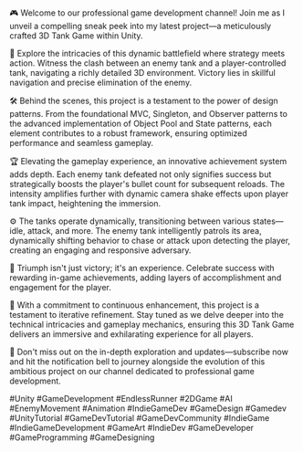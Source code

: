 🎮 Welcome to our professional game development channel! Join me as I unveil a compelling sneak peek into my latest project—a meticulously crafted 3D Tank Game within Unity.

🚀 Explore the intricacies of this dynamic battlefield where strategy meets action. Witness the clash between an enemy tank and a player-controlled tank, navigating a richly detailed 3D environment. Victory lies in skillful navigation and precise elimination of the enemy.

🛠️ Behind the scenes, this project is a testament to the power of design patterns. From the foundational MVC, Singleton, and Observer patterns to the advanced implementation of Object Pool and State patterns, each element contributes to a robust framework, ensuring optimized performance and seamless gameplay.

🏆 Elevating the gameplay experience, an innovative achievement system adds depth. Each enemy tank defeated not only signifies success but strategically boosts the player's bullet count for subsequent reloads. The intensity amplifies further with dynamic camera shake effects upon player tank impact, heightening the immersion.

⚙️ The tanks operate dynamically, transitioning between various states—idle, attack, and more. The enemy tank intelligently patrols its area, dynamically shifting behavior to chase or attack upon detecting the player, creating an engaging and responsive adversary.

🎉 Triumph isn't just victory; it's an experience. Celebrate success with rewarding in-game achievements, adding layers of accomplishment and engagement for the player.

🌟 With a commitment to continuous enhancement, this project is a testament to iterative refinement. Stay tuned as we delve deeper into the technical intricacies and gameplay mechanics, ensuring this 3D Tank Game delivers an immersive and exhilarating experience for all players.

🔗 Don't miss out on the in-depth exploration and updates—subscribe now and hit the notification bell to journey alongside the evolution of this ambitious project on our channel dedicated to professional game development.

#Unity #GameDevelopment #EndlessRunner #2DGame #AI #EnemyMovement #Animation #IndieGameDev #GameDesign #Gamedev #UnityTutorial #GameDevTutorial #GameDevCommunity #IndieGame #IndieGameDevelopment #GameArt #IndieDev #GameDeveloper #GameProgramming #GameDesigning
